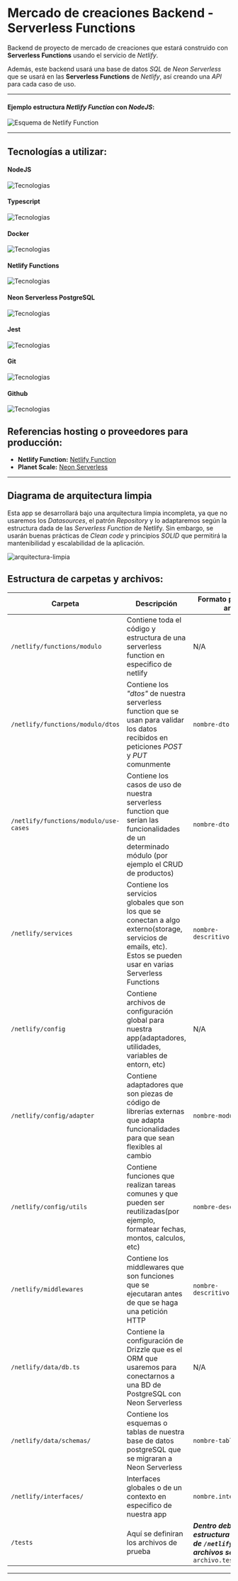 # Mercado de creaciones Backend - Serverless Functions

Backend de proyecto de mercado de creaciones que estará construido con **Serverless Functions** usando el servicio de _Netlify_.

Además, este backend usará una base de datos _SQL_ de _Neon Serverless_ que se usará en las **Serverless Functions** de _Netlify_, así creando una _API_ para cada caso de uso.

___

#### **Ejemplo estructura _Netlify Function_ con _NodeJS_:**

![Esquema de Netlify Function](https://www.netlify.com/v3/img/products/functions-manage.webp)
___

## Tecnologías a utilizar:
#### **NodeJS** 
![Tecnologias](https://skillicons.dev/icons?i=nodejs)
#### **Typescript**
![Tecnologias](https://skillicons.dev/icons?i=typescript)
#### **Docker**
![Tecnologias](https://skillicons.dev/icons?i=docker)
#### **Netlify Functions**
![Tecnologias](https://skillicons.dev/icons?i=netlify)
#### **Neon Serverless PostgreSQL**
![Tecnologias](https://skillicons.dev/icons?i=postgres)
#### **Jest**
![Tecnologias](https://skillicons.dev/icons?i=jest)
#### **Git**
![Tecnologias](https://skillicons.dev/icons?i=git)
#### **Github**
![Tecnologias](https://skillicons.dev/icons?i=github)

## Referencias hosting o proveedores para producción:
- **Netlify Function:** [Netlify Function](https://www.netlify.com/platform/core/functions/)
- **Planet Scale:** [Neon Serverless](https://neon.tech/)

---

## Diagrama de arquitectura limpia
Esta app se desarrollará bajo una arquitectura limpia incompleta, ya que no usaremos los _Datasources_, el patrón _Repository_ y lo adaptaremos según la estructura dada de las _Serverless Function_ de Netlify. Sin embargo, se usarán buenas prácticas de _Clean code_ y principios _SOLID_ que permitirá la mantenibilidad y escalabilidad de la aplicación.

![arquitectura-limpia](https://www.redalyc.org/journal/3442/344268257016/344268257016_gf4.png)


## Estructura de carpetas y archivos:

| Carpeta                               | Descripción | Formato para nombrar archivo | 
| ------------------------------------  | ----------- | ---------------------------- |
| `/netlify/functions/modulo`           | Contiene toda el código y estructura de una serverless function en especifico de netlify |  N/A |
| `/netlify/functions/modulo/dtos`      | Contiene los _"dtos"_ de nuestra serverless function que se usan para validar los datos recibidos en peticiones _POST_ y _PUT_ comunmente | `nombre-dto.dto.ts` |
| `/netlify/functions/modulo/use-cases` | Contiene los casos de uso de nuestra serverless function que serían las funcionalidades de un determinado módulo (por ejemplo el CRUD de productos) | `nombre-dto.dto.ts` |
| `/netlify/services`                   | Contiene los servicios globales que son los que se conectan a algo externo(storage, servicios de emails, etc). Estos se pueden usar en varias Serverless Functions | `nombre-descritivo.service.ts` |
| `/netlify/config`                     | Contiene archivos de configuración global para nuestra app(adaptadores, utilidades, variables de entorn, etc)  | N/A  |
| `/netlify/config/adapter`             | Contiene adaptadores que son piezas de código de librerías externas que adapta funcionalidades para que sean flexibles al cambio | `nombre-modulo.adapter.ts` |
| `/netlify/config/utils`               | Contiene funciones que realizan tareas comunes y que pueden ser reutilizadas(por ejemplo, formatear fechas, montos, calculos, etc)  | `nombre-descriptivo.ts` |
| `/netlify/middlewares`                | Contiene los middlewares que son funciones que se ejecutaran antes de que se haga una petición HTTP | `nombre-descritivo.middleware.ts` |
| `/netlify/data/db.ts`                 | Contiene la configuración de Drizzle que es el ORM que usaremos para conectarnos a una BD de PostgreSQL con Neon Serverless  | N/A |
| `/netlify/data/schemas/`              | Contiene los esquemas o tablas de nuestra base de datos postgreSQL que se migraran a Neon Serverless  | `nombre-tabla.schema.ts` |
| `/netlify/interfaces/`                | Interfaces globales o de un contexto en especifico de nuestra app  | `nombre.interface.ts` |
| `/tests`                              | Aquí se definiran los archivos de prueba |  **_Dentro debe seguir la estructura de carpetas de `/netlify` y los archivos se definen así:_** `archivo.test.ts` |
---
